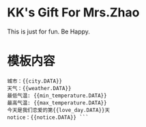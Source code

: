 # KK's Gift For Mrs.Zhao

This is just for fun. Be Happy.


# 模板内容
``` 今天是{{date.DATA}} 
城市：{{city.DATA}} 
天气：{{weather.DATA}} 
最低气温: {{min_temperature.DATA}} 
最高气温: {{max_temperature.DATA}} 
今天是我们恋爱的第{{love_day.DATA}}天 
notice：{{notice.DATA}} ```
